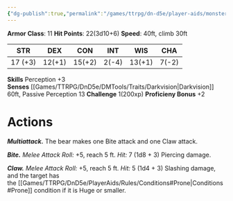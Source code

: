 ```yaml
---
{"dg-publish":true,"permalink":"/games/ttrpg/dn-d5e/player-aids/monsters/brown-bear/","tags":["ttrpg/dnd/5e","statblock","monster"],"noteIcon":""}
---
```



**Armor Class**: 11
**Hit Points**: 22(3d10+6)
**Speed**: 40ft, climb 30ft

|  STR   | DEX    | CON | INT| WIS | CHA |
| --- | --- | --- | --- | --- | --- | 
|  17 (+3)   | 12(+1)    | 15(+2)     | 2(-4) | 13(+1) | 7(-2) |

**Skills** Perception +3
**Senses** [[Games/TTRPG/DnD5e/DMTools/Traits/Darkvision\|Darkvision]] 60ft, Passive Perception 13
**Challenge** 1(200xp)
**Proficieny Bonus** +2


# Actions
_**Multiattack.**_ The bear makes one Bite attack and one Claw attack.

_**Bite.** Melee Attack Roll:_ +5, reach 5 ft. _Hit:_ 7 (1d8 + 3) Piercing damage.

_**Claw.** Melee Attack Roll:_ +5, reach 5 ft. _Hit:_ 5 (1d4 + 3) Slashing damage, and the target has the [[Games/TTRPG/DnD5e/PlayerAids/Rules/Conditions#Prone\|Conditions#Prone]] condition if it is Huge or smaller.
